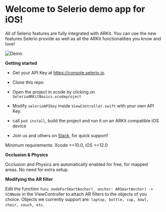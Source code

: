 
# Welcome to Selerio demo app for iOS!

All of Selerio features are fully integrated with ARKit. You can use the new features Selerio provide as well as all the ARKit functionalities you know and love!


![Demo](./demo.gif)


**Getting started**


- Get your API Key at https://console.selerio.io.  

- Clone this repo

- Open the project in xcode by clicking on `SelerioARKitBasics.xcodeproject`

- Modify `selerioAPIKey` inside `ViewController.swift` with your own API Key.

- call `pod install`, build the project and run it on an ARKit compatible iOS device

- Join us and others on <a href="https://selerio-dev.slack.com/" target="_blank">Slack</a>, for quick support!

Minimum requirements: Xcode >=10.0, iOS >=12.0

**Occlusion & Physics**

Occlusion and Physics are automatically enabled for free, for mapped areas. No need for extra setup.

**Modifying the AR filter**

Edit the function `func nodeForSmartAnchor(_ anchor: ARSmartAnchor) -> SCNNode` in the ViewController to attach AR filters to the objects of you choice. Objects we currently support are: `laptop, bottle, cup, bowl, chair, couch, etc`.

